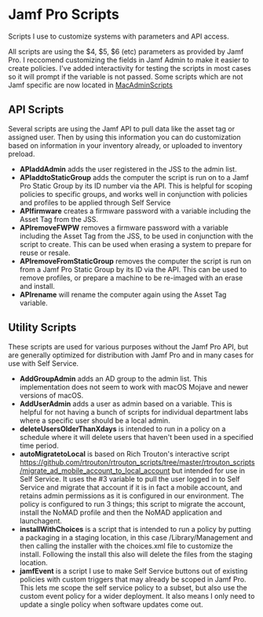 # Jamf Pro Scripts
Scripts I use to customize systems with parameters and API access.

All scripts are using the $4, $5, $6 (etc) parameters as provided by Jamf Pro. I reccomend customizing the fields in Jamf Admin to make it easier to create policies. I've added interactivity for testing the scripts in most cases so it will prompt if the variable is not passed.
Some scripts which are not Jamf specific are now located in [MacAdminScripts](https://github.com/adamargyle/MacAdminScripts)

## API Scripts
Several scripts are using the Jamf API to pull data like the asset tag or assigned user. Then by using this information you can do customization based on information in your inventory already, or uploaded to inventory preload.
* **APIaddAdmin** adds the user registered in the JSS to the admin list.
* **APIaddtoStaticGroup** adds the computer the script is run on to a Jamf Pro Static Group by its ID number via the API. This is helpful for scoping policies to specific groups, and works well in conjunction with policies and profiles to be applied through Self Service
* **APIfirmware** creates a firmware password with a variable including the Asset Tag from the JSS.
* **APIremoveFWPW** removes a firmware password with a variable including the Asset Tag from the JSS, to be used in conjunction with the script to create. This can be used when erasing a system to prepare for reuse or resale.
* **APIremoveFromStaticGroup** removes the computer the script is run on from a Jamf Pro Static Group by its ID via the API. This can be used to remove profiles, or prepare a machine to be re-imaged with an erase and install.
* **APIrename** will rename the computer again using the Asset Tag variable.

## Utility Scripts
These scripts are used for various purposes without the Jamf Pro API, but are generally optimized for distribution with Jamf Pro and in many cases for use with Self Service.
* **AddGroupAdmin** adds an AD group to the admin list. This implementation does not seem to work with macOS Mojave and newer versions of macOS.
* **AddUserAdmin** adds a user as admin based on a variable. This is helpful for not having a bunch of scripts for individual department labs where a specific user should be a local admin.
* **deleteUsersOlderThanXdays** is intended to run in a policy on a schedule where it will delete users that haven't been used in a specified time period.
* **autoMigratetoLocal** is based on Rich Trouton's interactive script https://github.com/rtrouton/rtrouton_scripts/tree/master/rtrouton_scripts/migrate_ad_mobile_account_to_local_account but intended for use in Self Service. It uses the #3 variable to pull the user logged in to Self Service and migrate that account if it is in fact a mobile account, and retains admin permissions as it is configured in our environment. The policy is configured to run 3 things; this script to migrate the account, install the NoMAD profile and then the NoMAD application and launchagent.
* **installWithChoices** is a script that is intended to run a policy by putting a packaging in a staging location, in this case /Library/Management and then calling the installer with the choices.xml file to customize the install. Following the install this also will delete the files from the staging location.
* **jamfEvent** is a script I use to make Self Service buttons out of existing policies with custom triggers that may already be scoped in Jamf Pro. This lets me scope the self service policy to a subset, but also use the custom event policy for a wider deployment. It also means I only need to update a single policy when software updates come out.